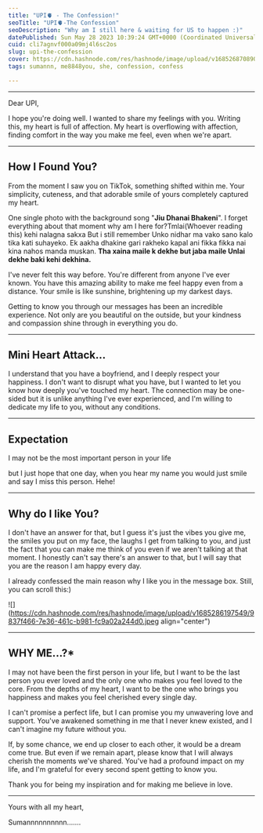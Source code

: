 ```yaml
---
title: "UPI🫀 - The Confession!"
seoTitle: "UPI🫀-The Confession"
seoDescription: "Why am I still here & waiting for US to happen :)"
datePublished: Sun May 28 2023 10:39:24 GMT+0000 (Coordinated Universal Time)
cuid: cli7agnvf000a09mj4l6sc2os
slug: upi-the-confession
cover: https://cdn.hashnode.com/res/hashnode/image/upload/v1685268708909/8d8327a5-a214-4699-aa51-4b5815d136af.png
tags: sumannn, me8848you, she, confession, confess

---
```


---

Dear UPI,

  
I hope you're doing well. I wanted to share my feelings with you. Writing this, my heart is full of affection. My heart is overflowing with affection, finding comfort in the way you make me feel, even when we're apart.

---

## How I Found You?

From the moment I saw you on TikTok, something shifted within me. Your simplicity, cuteness, and that adorable smile of yours completely captured my heart.

One single photo with the background song "**Jiu Dhanai Bhakeni**". I forget everything about that moment why am I here for?Tmlai(Whoever reading this) kehi nalagna sakxa But i still remember Unko nidhar ma vako sano kalo tika kati suhayeko. Ek aakha dhakine gari rakheko kapal ani fikka fikka nai kina nahos manda muskan. **Tha xaina maile k dekhe but jaba maile Unlai dekhe baki kehi dekhina.**

I've never felt this way before. You're different from anyone I've ever known. You have this amazing ability to make me feel happy even from a distance. Your smile is like sunshine, brightening up my darkest days.

Getting to know you through our messages has been an incredible experience. Not only are you beautiful on the outside, but your kindness and compassion shine through in everything you do.

---

## Mini Heart Attack...

I understand that you have a boyfriend, and I deeply respect your happiness. I don't want to disrupt what you have, but I wanted to let you know how deeply you've touched my heart. The connection may be one-sided but it is unlike anything I've ever experienced, and I'm willing to dedicate my life to you, without any conditions.

---

## Expectation

I may not be the most important person in your life

but I just hope that one day, when you hear my name you would just smile and say I miss this person. Hehe!

---

## Why do I like You?

I don't have an answer for that, but I guess it's just the vibes you give me, the smiles you put on my face, the laughs I get from talking to you, and just the fact that you can make me think of you even if we aren't talking at that moment. I honestly can't say there's an answer to that, but I will say that you are the reason I am happy every day.

I already confessed the main reason why I like you in the message box. Still, you can scroll this:)

![](https://cdn.hashnode.com/res/hashnode/image/upload/v1685286197549/9837f466-7e36-461c-b981-fc9a02a244d0.jpeg align="center")

---

## WHY ME...?\*

I may not have been the first person in your life, but I want to be the last person you ever loved and the only one who makes you feel loved to the core. From the depths of my heart, I want to be the one who brings you happiness and makes you feel cherished every single day.

I can't promise a perfect life, but I can promise you my unwavering love and support. You've awakened something in me that I never knew existed, and I can't imagine my future without you.

If, by some chance, we end up closer to each other, it would be a dream come true. But even if we remain apart, please know that I will always cherish the moments we've shared. You've had a profound impact on my life, and I'm grateful for every second spent getting to know you.

Thank you for being my inspiration and for making me believe in love.

---

Yours with all my heart,

Sumannnnnnnnnn.......